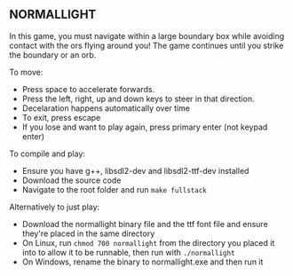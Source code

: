 ## NORMALLIGHT

In this game, you must navigate within a large boundary box while avoiding contact with the ors flying around you! The game continues until you strike the boundary or an orb.

To move:

 - Press space to accelerate forwards.
 - Press the left, right, up and down keys to steer in that direction.
 - Decelaration happens automatically over time
 - To exit, press escape
 - If you lose and want to play again, press primary enter (not keypad enter)

To compile and play:
 - Ensure you have g++, libsdl2-dev and libsdl2-ttf-dev installed
 - Download the source code
 - Navigate to the root folder and run ```make fullstack```

Alternatively to just play:
 - Download the normallight binary file and the ttf font file and ensure they're placed in the same directory
 - On Linux, run ```chmod 700 normallight``` from the directory you placed it into to allow it to be runnable, then run with ```./normallight```
 - On Windows, rename the binary to normallight.exe and then run it
